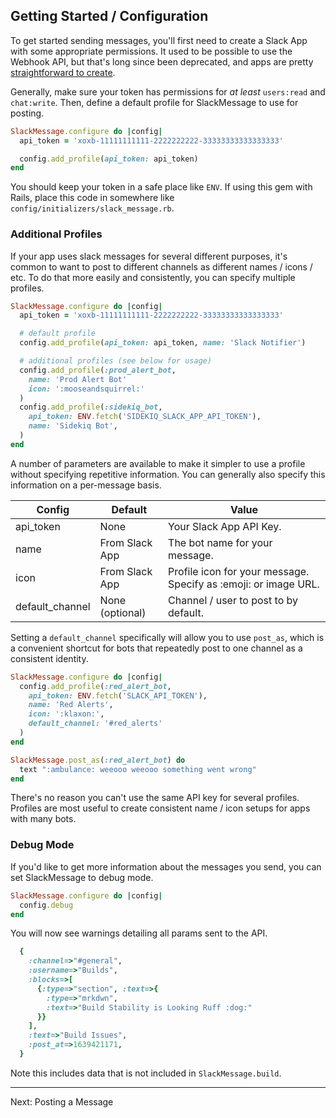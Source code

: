 ## Getting Started / Configuration

To get started sending messages, you'll first need to create a Slack App with
some appropriate permissions. It used to be possible to use the Webhook API,
but that's long since been deprecated, and apps are pretty [straightforward to
create](https://api.slack.com/tutorials/tracks/getting-a-token).

Generally, make sure your token has permissions for _at least_ `users:read` and
`chat:write`. Then, define a default profile for SlackMessage to use for
posting.

```ruby
SlackMessage.configure do |config|
  api_token = 'xoxb-11111111111-2222222222-33333333333333333'

  config.add_profile(api_token: api_token)
end
```

You should keep your token in a safe place like `ENV`. If using this gem with
Rails, place this code in somewhere like
`config/initializers/slack_message.rb`.

### Additional Profiles

If your app uses slack messages for several different purposes, it's common to
want to post to different channels as different names / icons / etc. To do that
more easily and consistently, you can specify multiple profiles.

```ruby
SlackMessage.configure do |config|
  api_token = 'xoxb-11111111111-2222222222-33333333333333333'

  # default profile
  config.add_profile(api_token: api_token, name: 'Slack Notifier')

  # additional profiles (see below for usage)
  config.add_profile(:prod_alert_bot,
    name: 'Prod Alert Bot'
    icon: ':mooseandsquirrel:'
  )
  config.add_profile(:sidekiq_bot,
    api_token: ENV.fetch('SIDEKIQ_SLACK_APP_API_TOKEN'),
    name: 'Sidekiq Bot',
  )
end
```

A number of parameters are available to make it simpler to use a profile
without specifying repetitive information. You can generally also specify this
information on a per-message basis.

| Config          | Default         | Value                                                           |
|-----------------|-----------------|-----------------------------------------------------------------|
| api_token       | None            | Your Slack App API Key.                                         |
| name            | From Slack App  | The bot name for your message.                                  |
| icon            | From Slack App  | Profile icon for your message. Specify as :emoji: or image URL. |
| default_channel | None (optional) | Channel / user to post to by default.                           |


Setting a `default_channel` specifically will allow you to use `post_as`, which
is a convenient shortcut for bots that repeatedly post to one channel as a
consistent identity.

```ruby
SlackMessage.configure do |config|
  config.add_profile(:red_alert_bot,
    api_token: ENV.fetch('SLACK_API_TOKEN'),
    name: 'Red Alerts',
    icon: ':klaxon:',
    default_channel: '#red_alerts'
  )
end

SlackMessage.post_as(:red_alert_bot) do
  text ":ambulance: weeooo weeooo something went wrong"
end
```

There's no reason you can't use the same API key for several profiles. Profiles
are most useful to create consistent name / icon setups for apps with many
bots.

### Debug Mode

If you'd like to get more information about the messages you send, you can set
SlackMessage to debug mode.

```ruby
SlackMessage.configure do |config|
  config.debug
end
```

You will now see warnings detailing all params sent to the API.

```ruby
  {
    :channel=>"#general",
    :username=>"Builds",
    :blocks=>[
      {:type=>"section", :text=>{
        :type=>"mrkdwn",
        :text=>"Build Stability is Looking Ruff :dog:"
      }}
    ],
    :text=>"Build Issues",
    :post_at=>1639421171,
  }
```

Note this includes data that is not included in `SlackMessage.build`.

---

Next: Posting a Message
